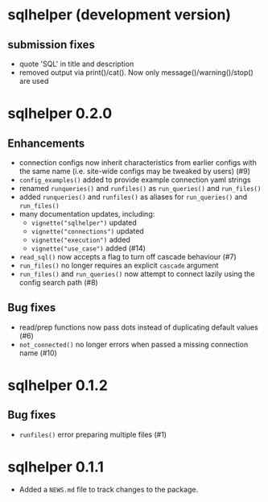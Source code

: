# sqlhelper (development version)

## submission fixes
* quote 'SQL' in title and description
* removed output via print()/cat(). Now only message()/warning()/stop() are used


# sqlhelper 0.2.0

## Enhancements

* connection configs now inherit characteristics from earlier configs with the same name
(i.e. site-wide configs may be tweaked by users) (#9)
* `config_examples()` added to provide example connection yaml strings
* renamed `runqueries()` and `runfiles()` as `run_queries()` and `run_files()`
* added `runqueries()` and `runfiles()` as aliases for `run_queries()` and
`run_files()`
* many documentation updates, including:
  - `vignette("sqlhelper")` updated
  - `vignette("connections")` updated
  - `vignette("execution")` added
  - `vignette("use_case")` added (#14)
* `read_sql()` now accepts a flag to turn off cascade behaviour (#7)
* `run_files()` no longer requires an explicit `cascade` argument 
* `run_files()` and `run_queries()` now attempt to connect lazily using the
config search path (#8)

## Bug fixes

* read/prep functions now pass dots instead of duplicating default values (#6)
* `not_connected()` no longer errors when passed a missing connection name (#10)

# sqlhelper 0.1.2

## Bug fixes

* `runfiles()` error preparing multiple files (#1)

# sqlhelper 0.1.1

* Added a `NEWS.md` file to track changes to the package.
